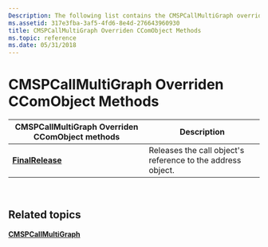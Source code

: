 ```yaml
---
Description: The following list contains the CMSPCallMultiGraph overriden CComObject methods.
ms.assetid: 317e3fba-3af5-4fd6-8e4d-276643960930
title: CMSPCallMultiGraph Overriden CComObject Methods
ms.topic: reference
ms.date: 05/31/2018
---
```


# CMSPCallMultiGraph Overriden CComObject Methods



| CMSPCallMultiGraph Overriden CComObject methods         | Description                                                 |
|---------------------------------------------------------|-------------------------------------------------------------|
| [**FinalRelease**](https://msdn.microsoft.com/en-us/library/ms726566(v=VS.85).aspx) | Releases the call object's reference to the address object. |



 

## Related topics

<dl> <dt>

[**CMSPCallMultiGraph**](/windows/desktop/api/Mspcall/nl-mspcall-cmspcallmultigraph)
</dt> </dl>

 

 



